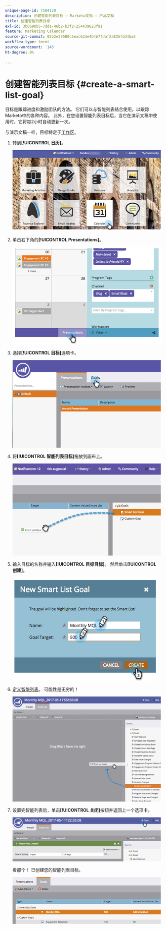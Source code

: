 ```yaml
---
unique-page-id: 7504128
description: 创建智能列表目标 — Marketo文档 — 产品文档
title: 创建智能列表目标
exl-id: 3b6690b5-7dd1-46b2-b3f2-254439623f91
feature: Marketing Calendar
source-git-commit: 02b2e39580c5eac63de4b4b7fdaf2a835fdd4ba5
workflow-type: tm+mt
source-wordcount: '145'
ht-degree: 0%

---
```


# 创建智能列表目标 {#create-a-smart-list-goal}

目标是跟踪进度和激励团队的方法。 它们可以与智能列表结合使用，以跟踪Marketo中的各种内容。 此外，在您设置智能列表目标后，当它在演示文稿中使用时，它将每2小时自动更新一次。

与演示文稿一样，目标特定于[工作区](/help/marketo/product-docs/administration/workspaces-and-person-partitions/understanding-workspaces-and-person-partitions.md)。

1. 转到&#x200B;**[!UICONTROL 日历]**。

   ![](assets/2017-05-10-15-30-47-1.png)

1. 单击右下角的&#x200B;**[!UICONTROL Presentations]**。

   ![](assets/image2015-3-24-12-3a2-3a55.png)

1. 选择&#x200B;**[!UICONTROL 目标]**&#x200B;选项卡。

   ![](assets/image2015-3-26-12-3a25-3a17.png)

1. 将&#x200B;**[!UICONTROL 智能列表目标]**&#x200B;拖放到画布上。

   ![](assets/image2015-3-24-12-3a47-3a36.png)

1. 输入目标的名称并输入&#x200B;**[!UICONTROL 目标目标]**。 然后单击&#x200B;**[!UICONTROL 创建]**。

   ![](assets/image2015-3-24-12-3a50-3a6.png)

1. [定义智能列表](/help/marketo/product-docs/core-marketo-concepts/smart-lists-and-static-lists/creating-a-smart-list/find-and-add-filters-to-a-smart-list.md)。 可能性是无穷的！

   ![](assets/mql.png)

1. 设置完智能列表后，单击&#x200B;**[!UICONTROL 关闭]**&#x200B;按钮并返回上一个选项卡。

   ![](assets/mql2.png)

   看那个！ 已创建您的智能列表目标。

   ![](assets/image2015-3-24-13-3a0-3a35.png)
